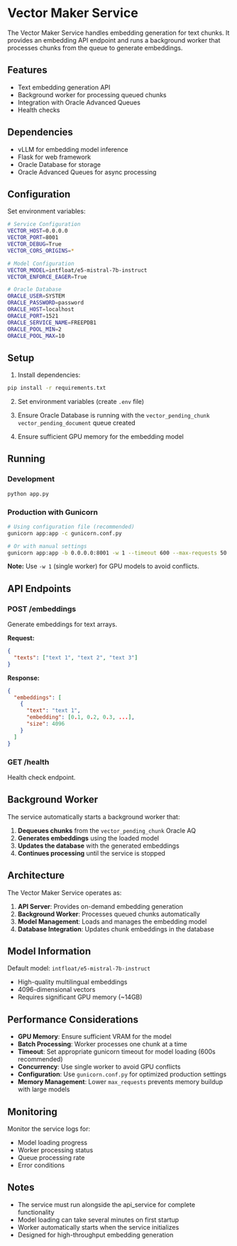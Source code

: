 # Vector Maker Service

The Vector Maker Service handles embedding generation for text chunks. It provides an embedding API endpoint and runs a background worker that processes chunks from the queue to generate embeddings.

## Features

- Text embedding generation API
- Background worker for processing queued chunks
- Integration with Oracle Advanced Queues
- Health checks

## Dependencies

- vLLM for embedding model inference
- Flask for web framework
- Oracle Database for storage
- Oracle Advanced Queues for async processing

## Configuration

Set environment variables:

```bash
# Service Configuration
VECTOR_HOST=0.0.0.0
VECTOR_PORT=8001
VECTOR_DEBUG=True
VECTOR_CORS_ORIGINS=*

# Model Configuration
VECTOR_MODEL=intfloat/e5-mistral-7b-instruct
VECTOR_ENFORCE_EAGER=True

# Oracle Database
ORACLE_USER=SYSTEM
ORACLE_PASSWORD=password
ORACLE_HOST=localhost
ORACLE_PORT=1521
ORACLE_SERVICE_NAME=FREEPDB1
ORACLE_POOL_MIN=2
ORACLE_POOL_MAX=10
```

## Setup

1. Install dependencies:

```bash
pip install -r requirements.txt
```

2. Set environment variables (create `.env` file)

3. Ensure Oracle Database is running with the `vector_pending_chunk` `vector_pending_document` queue created

4. Ensure sufficient GPU memory for the embedding model

## Running

### Development

```bash
python app.py
```

### Production with Gunicorn

```bash
# Using configuration file (recommended)
gunicorn app:app -c gunicorn.conf.py

# Or with manual settings
gunicorn app:app -b 0.0.0.0:8001 -w 1 --timeout 600 --max-requests 50
```

**Note:** Use `-w 1` (single worker) for GPU models to avoid conflicts.

## API Endpoints

### POST /embeddings

Generate embeddings for text arrays.

**Request:**

```json
{
  "texts": ["text 1", "text 2", "text 3"]
}
```

**Response:**

```json
{
  "embeddings": [
    {
      "text": "text 1",
      "embedding": [0.1, 0.2, 0.3, ...],
      "size": 4096
    }
  ]
}
```

### GET /health

Health check endpoint.

## Background Worker

The service automatically starts a background worker that:

1. **Dequeues chunks** from the `vector_pending_chunk` Oracle AQ
2. **Generates embeddings** using the loaded model
3. **Updates the database** with the generated embeddings
4. **Continues processing** until the service is stopped

## Architecture

The Vector Maker Service operates as:

1. **API Server**: Provides on-demand embedding generation
2. **Background Worker**: Processes queued chunks automatically
3. **Model Management**: Loads and manages the embedding model
4. **Database Integration**: Updates chunk embeddings in the database

## Model Information

Default model: `intfloat/e5-mistral-7b-instruct`

- High-quality multilingual embeddings
- 4096-dimensional vectors
- Requires significant GPU memory (~14GB)

## Performance Considerations

- **GPU Memory**: Ensure sufficient VRAM for the model
- **Batch Processing**: Worker processes one chunk at a time
- **Timeout**: Set appropriate gunicorn timeout for model loading (600s recommended)
- **Concurrency**: Use single worker to avoid GPU conflicts
- **Configuration**: Use `gunicorn.conf.py` for optimized production settings
- **Memory Management**: Lower `max_requests` prevents memory buildup with large models

## Monitoring

Monitor the service logs for:

- Model loading progress
- Worker processing status
- Queue processing rate
- Error conditions

## Notes

- The service must run alongside the api_service for complete functionality
- Model loading can take several minutes on first startup
- Worker automatically starts when the service initializes
- Designed for high-throughput embedding generation
